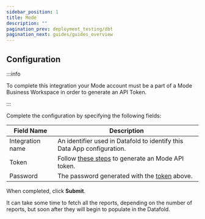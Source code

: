```yaml
---
sidebar_position: 1
title: Mode
description: ""
pagination_prev: deployment_testing/dbt
pagination_next: guides/guides_overview
---
```

## Configuration

:::info

To complete this integration your Mode account must be a part of a Mode Business Workspace in order to generate an API Token.

:::

Complete the configuration by specifying the following fields:

| Field Name | Description |
| ----------- | ----------- |
| Integration name | An identifier used in Datafold to identify this Data App configuration. |
| Token | Follow [these steps](https://mode.com/developer/api-reference/authentication/) to generate an Mode API token. |
| Password | The password generated with the [token](https://mode.com/developer/api-reference/authentication/) above. |

When completed, click **Submit**.

It can take some time to fetch all the reports, depending on the number of reports, but soon after they will begin to populate in the Datafold.
